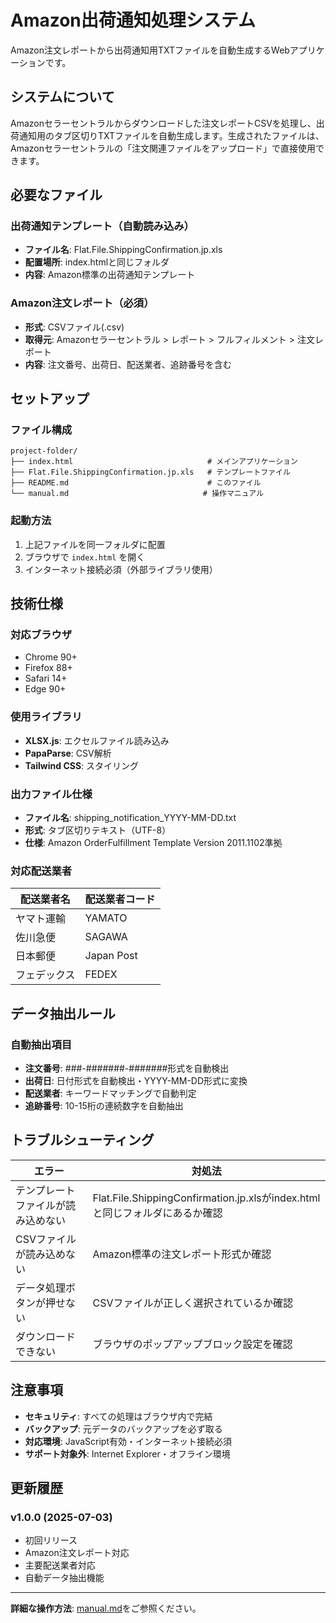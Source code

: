 # Amazon出荷通知処理システム

Amazon注文レポートから出荷通知用TXTファイルを自動生成するWebアプリケーションです。

## システムについて
Amazonセラーセントラルからダウンロードした注文レポートCSVを処理し、出荷通知用のタブ区切りTXTファイルを自動生成します。生成されたファイルは、Amazonセラーセントラルの「注文関連ファイルをアップロード」で直接使用できます。

## 必要なファイル

### 出荷通知テンプレート（自動読み込み）
- **ファイル名**: Flat.File.ShippingConfirmation.jp.xls
- **配置場所**: index.htmlと同じフォルダ
- **内容**: Amazon標準の出荷通知テンプレート

### Amazon注文レポート（必須）
- **形式**: CSVファイル(.csv)
- **取得元**: Amazonセラーセントラル > レポート > フルフィルメント > 注文レポート
- **内容**: 注文番号、出荷日、配送業者、追跡番号を含む

## セットアップ

### ファイル構成
```
project-folder/
├── index.html                              # メインアプリケーション
├── Flat.File.ShippingConfirmation.jp.xls   # テンプレートファイル
├── README.md                               # このファイル
└── manual.md                              # 操作マニュアル
```

### 起動方法
1. 上記ファイルを同一フォルダに配置
2. ブラウザで `index.html` を開く
3. インターネット接続必須（外部ライブラリ使用）

## 技術仕様

### 対応ブラウザ
- Chrome 90+
- Firefox 88+
- Safari 14+
- Edge 90+

### 使用ライブラリ
- **XLSX.js**: エクセルファイル読み込み
- **PapaParse**: CSV解析
- **Tailwind CSS**: スタイリング

### 出力ファイル仕様
- **ファイル名**: shipping_notification_YYYY-MM-DD.txt
- **形式**: タブ区切りテキスト（UTF-8）
- **仕様**: Amazon OrderFulfillment Template Version 2011.1102準拠

### 対応配送業者
| 配送業者名 | 配送業者コード |
|------------|----------------|
| ヤマト運輸 | YAMATO        |
| 佐川急便   | SAGAWA        |
| 日本郵便   | Japan Post    |
| フェデックス | FEDEX       |

## データ抽出ルール

### 自動抽出項目
- **注文番号**: ###-#######-#######形式を自動検出
- **出荷日**: 日付形式を自動検出・YYYY-MM-DD形式に変換
- **配送業者**: キーワードマッチングで自動判定
- **追跡番号**: 10-15桁の連続数字を自動抽出

## トラブルシューティング

| エラー | 対処法 |
|--------|--------|
| テンプレートファイルが読み込めない | Flat.File.ShippingConfirmation.jp.xlsがindex.htmlと同じフォルダにあるか確認 |
| CSVファイルが読み込めない | Amazon標準の注文レポート形式か確認 |
| データ処理ボタンが押せない | CSVファイルが正しく選択されているか確認 |
| ダウンロードできない | ブラウザのポップアップブロック設定を確認 |

## 注意事項
- **セキュリティ**: すべての処理はブラウザ内で完結
- **バックアップ**: 元データのバックアップを必ず取る
- **対応環境**: JavaScript有効・インターネット接続必須
- **サポート対象外**: Internet Explorer・オフライン環境

## 更新履歴

### v1.0.0 (2025-07-03)
- 初回リリース
- Amazon注文レポート対応
- 主要配送業者対応
- 自動データ抽出機能

---

**詳細な操作方法**: [manual.md](manual.md)をご参照ください。

